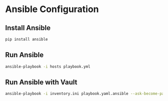 # Ansible Configuration

## Install Ansible

```bash
pip install ansible
```

## Run Ansible

```bash
ansible-playbook -i hosts playbook.yml
```

## Run Ansible with Vault

```bash
ansible-playbook -i inventory.ini playbook.yaml.ansible --ask-become-pass
```
